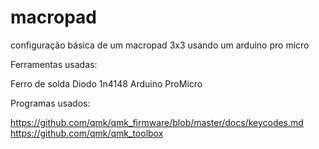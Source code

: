 # macropad
configuração básica de um macropad 3x3 usando um arduino pro micro

Ferramentas usadas:

Ferro de solda
Diodo 1n4148
Arduino ProMicro

Programas usados:

https://github.com/qmk/qmk_firmware/blob/master/docs/keycodes.md
https://github.com/qmk/qmk_toolbox
